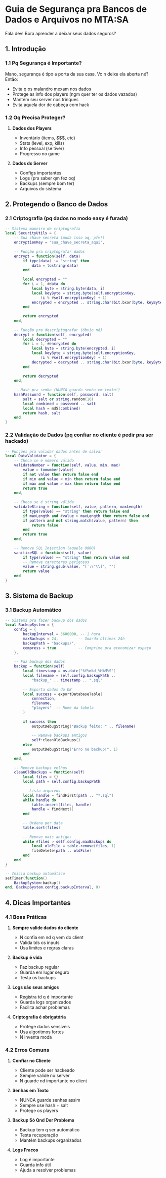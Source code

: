 # Guia de Segurança pra Bancos de Dados e Arquivos no MTA:SA

Fala dev! Bora aprender a deixar seus dados seguros? 

## 1. Introdução

### 1.1 Pq Segurança é Importante?
Mano, segurança é tipo a porta da sua casa. Vc n deixa ela aberta né? Então:
- Evita q os malandro mexam nos dados
- Protege as info dos players (ngm quer ter os dados vazados)
- Mantém seu server nos trinques
- Evita aquela dor de cabeça com hack

### 1.2 Oq Precisa Proteger?
1. **Dados dos Players**
   - Inventário (items, $$$, etc)
   - Stats (level, exp, kills)
   - Info pessoal (se tiver)
   - Progresso no game
   
2. **Dados do Server**
   - Configs importantes
   - Logs (pra saber qm fez oq)
   - Backups (sempre bom ter)
   - Arquivos do sistema

## 2. Protegendo o Banco de Dados

### 2.1 Criptografia (pq dados no modo easy é furada)
```lua
-- Sistema maneiro de criptografia
local SecurityUtils = {
    -- Sua chave secreta (muda isso aq, pfv!)
    encryptionKey = "sua_chave_secreta_aqui",
    
    -- Função pra criptografar dados
    encrypt = function(self, data)
        if type(data) ~= "string" then
            data = tostring(data)
        end
        
        local encrypted = ""
        for i = 1, #data do
            local byte = string.byte(data, i)
            local keyByte = string.byte(self.encryptionKey, 
                (i % #self.encryptionKey) + 1)
            encrypted = encrypted .. string.char(bit.bxor(byte, keyByte))
        end
        
        return encrypted
    end,
    
    -- Função pra descriptografar (óbvio né)
    decrypt = function(self, encrypted)
        local decrypted = ""
        for i = 1, #encrypted do
            local byte = string.byte(encrypted, i)
            local keyByte = string.byte(self.encryptionKey, 
                (i % #self.encryptionKey) + 1)
            decrypted = decrypted .. string.char(bit.bxor(byte, keyByte))
        end
        
        return decrypted
    end,
    
    -- Hash pra senha (NUNCA guarda senha em texto!)
    hashPassword = function(self, password, salt)
        salt = salt or string.random(16)
        local combined = password .. salt
        local hash = md5(combined)
        return hash, salt
    end
}
```

### 2.2 Validação de Dados (pq confiar no cliente é pedir pra ser hackado)
```lua
-- Funções pra validar dados antes de salvar
local DataValidator = {
    -- Checa se é número válido
    validateNumber = function(self, value, min, max)
        value = tonumber(value)
        if not value then return false end
        if min and value < min then return false end
        if max and value > max then return false end
        return true
    end,
    
    -- Checa se é string válida
    validateString = function(self, value, pattern, maxLength)
        if type(value) ~= "string" then return false end
        if maxLength and #value > maxLength then return false end
        if pattern and not string.match(value, pattern) then 
            return false 
        end
        return true
    end,
    
    -- Remove SQL Injection (aquele 0800)
    sanitizeSQL = function(self, value)
        if type(value) ~= "string" then return value end
        -- Remove caracteres perigosos
        value = string.gsub(value, "[';\"\\]", "")
        return value
    end
}
```

## 3. Sistema de Backup

### 3.1 Backup Automático
```lua
-- Sistema pra fazer backup dos dados
local BackupSystem = {
    config = {
        backupInterval = 3600000, -- 1 hora
        maxBackups = 24,         -- Guarda últimas 24h
        backupPath = "backups/",
        compress = true          -- Comprime pra economizar espaço
    },
    
    -- Faz backup dos dados
    backup = function(self)
        local timestamp = os.date("%Y%m%d_%H%M%S")
        local filename = self.config.backupPath .. 
            "backup_" .. timestamp .. ".sql"
            
        -- Exporta dados do DB
        local success = exportDatabaseTable(
            connection,
            filename,
            "players"  -- Nome da tabela
        )
        
        if success then
            outputDebugString("Backup feito: " .. filename)
            
            -- Remove backups antigos
            self:cleanOldBackups()
        else
            outputDebugString("Erro no backup!", 1)
        end
    end,
    
    -- Remove backups velhos
    cleanOldBackups = function(self)
        local files = {}
        local path = self.config.backupPath
        
        -- Lista arquivos
        local handle = findFirst(path .. "*.sql")
        while handle do
            table.insert(files, handle)
            handle = findNext()
        end
        
        -- Ordena por data
        table.sort(files)
        
        -- Remove mais antigos
        while #files > self.config.maxBackups do
            local oldFile = table.remove(files, 1)
            fileDelete(path .. oldFile)
        end
    end
}

-- Inicia backup automático
setTimer(function()
    BackupSystem:backup()
end, BackupSystem.config.backupInterval, 0)
```

## 4. Dicas Importantes

### 4.1 Boas Práticas
1. **Sempre valide dados do cliente**
   - N confia em nd q vem do client
   - Valida tds os inputs
   - Usa limites e regras claras

2. **Backup é vida**
   - Faz backup regular
   - Guarda em lugar seguro
   - Testa os backups

3. **Logs são seus amigos**
   - Registra td q é importante
   - Guarda logs organizados
   - Facilita achar problemas

4. **Criptografia é obrigatória**
   - Protege dados sensíveis
   - Usa algoritmos fortes
   - N inventa moda

### 4.2 Erros Comuns
1. **Confiar no Cliente**
   - Cliente pode ser hackeado
   - Sempre valide no server
   - N guarde nd importante no client

2. **Senhas em Texto**
   - NUNCA guarde senhas assim
   - Sempre use hash + salt
   - Protege os players

3. **Backup Só Qnd Der Problema**
   - Backup tem q ser automático
   - Testa recuperação
   - Mantém backups organizados

4. **Logs Fracos**
   - Log é importante
   - Guarda info útil
   - Ajuda a resolver problemas
